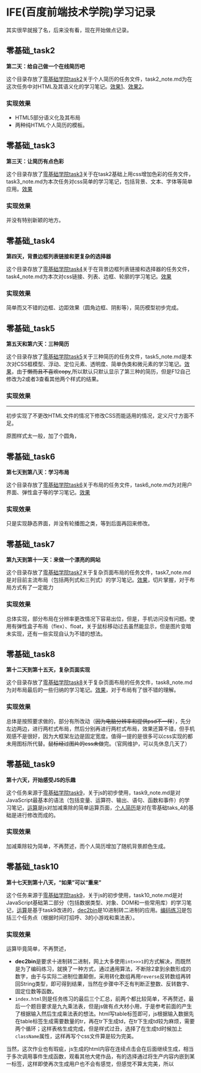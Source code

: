 # IFE(百度前端技术学院)学习记录

其实很早就报了名，后来没有看，现在开始做点记录。

## 零基础_task2

**第二天：给自己做一个在线简历吧**

这个目录存放了[零基础学院task2](http://ife.baidu.com/course/detail/id/36)关于个人简历的任务文件，task2_note.md为在这次任务中对HTML及其语义化的学习笔记。[效果1](https://www.notwiner.top/ife.baidu_notes/%E9%9B%B6%E5%9F%BA%E7%A1%80_task2/task2_h.html)、[效果2](https://www.notwiner.top/ife.baidu_notes/%E9%9B%B6%E5%9F%BA%E7%A1%80_task2/task2_table.html)。

### 实现效果

* HTML5部分语义化及其布局
* 两种纯HTML个人简历的模板。

## 零基础_task3

**第三天：让简历有点色彩**

这个目录存放了[零基础学院task3](http://ife.baidu.com/course/detail/id/37)关于在task2基础上用css增加色彩的任务文件，task3_note.md为本次任务对css简单的学习笔记，包括背景、文本、字体等简单应用。[效果](https://www.notwiner.top/ife.baidu_notes/%E9%9B%B6%E5%9F%BA%E7%A1%80_task3/task3.html)

### 实现效果

并没有特别新颖的地方。

## 零基础_task4

**第四天，背景边框列表链接和更复杂的选择器**

这个目录存放了[零基础学院task4](http://ife.baidu.com/course/detail/id/38)关于在背景边框列表链接和选择器的任务文件，task4_note.md为本次对css链接、列表、边框、轮廓的学习笔记。[效果](https://www.notwiner.top/ife.baidu_notes/%E9%9B%B6%E5%9F%BA%E7%A1%80_task4/task4.html)

### 实现效果

简单而又不错的边框、边距效果（圆角边框、阴影等），简历模型初步完成。

## 零基础_task5

**第五天和第六天：三种简历**

这个目录存放了[零基础学院task5](http://ife.baidu.com/course/detail/id/40)关于三种简历的任务文件，task5_note.md是本次对CSS框模型、浮动、定位元素、透明度、简单伪类和微元素的学习笔记。[效果](https://www.notwiner.top/ife.baidu_notes/%E9%9B%B6%E5%9F%BA%E7%A1%80_task5/resume.html)，由于~~懒而且不喜欢copy~~,所以默认只默认显示了第三种的简历，但是F12自己修改为2或者3查看其他两个样式的结果。

### 实现效果

****

初步实现了不更改HTML文件的情况下修改CSS而能适用的情况，定义尺寸方面不足。

原图样式太一般，加了个圆角，

## 零基础_task6

**第七天到第八天：学习布局**

这个目录存放了[零基础学院task6](http://ife.baidu.com/course/detail/id/42)关于布局的任务文件，task6_note.md为对用户界面、弹性盒子等的学习笔记。[效果](https://www.notwiner.top/ife.baidu_notes/%E9%9B%B6%E5%9F%BA%E7%A1%80_task6/task6.html)

### 实现效果

只是实现静态界面，并没有轮播图之类，等到后面再回来修改。

## 零基础_task7

**第九天到第十一天：来做一个漂亮的网站**

这个目录存放了[零基础学院task7](http://ife.baidu.com/course/detail/id/43)关于复杂页面布局的任务文件，task7_note.md是对目前主流布局（包括两列式和三列式）的学习笔记。[效果](https://www.notwiner.top/ife.baidu_notes/%E9%9B%B6%E5%9F%BA%E7%A1%80_task7/index.html)，切片掌握，对于布局方式有了一定能力

### 实现效果

总体实现，部分布局在分辨率更改情况下容易出位，但是，手机访问没有问题。使用有弹性盒子布局（flex）、float，关于鼠标移动过去虽然能显示，但是图片变暗未实现，还有一些实现自认为不错的想法。

## 零基础_task8

**第十二天到第十五天，复杂页面实现**

这个目录存放了[零基础学院task8](http://ife.baidu.com/course/detail/id/44)关于复杂页面布局的任务文件，task8_note.md为对布局最后的一些归纳的学习笔记。[效果](https://www.notwiner.top/ife.baidu_notes/%E9%9B%B6%E5%9F%BA%E7%A1%80_task8/index.html)，对于布局有了很不错的理解。

### 实现效果

总体是按照要求做的，部分有所改动（~~因为电脑分辨率和提供psd不一样~~），先分左边两边，进行两栏式布局，然后分别再进行两栏式布局，效果还算不错，但手机观感不是很好，因为大框架左边是固定宽度。值得一提的是很多可以css实现的都未用图标所代替。~~鼠标经过图片的css未做完~~。（官网维护，可以先休息几天了）

## 零基础_task9

**第十六天，开始感受JS的乐趣**

这个任务来源于[零基础学院task9](http://ife.baidu.com/course/detail/id/45)，关于js的初步使用，task9_note.md是对JavaScript最基本的语法（包括变量、运算符、输出、语句、函数和事件）的学习笔记，[运算](https://www.notwiner.top/ife.baidu_notes/零基础_task9/operation.html)是js对加减乘除的简单运算页面，[个人简历](https://www.notwiner.top/ife.baidu_notes/零基础_task9/index.html)是对在零基础taks_4的基础是进行修改而成的。

### 实现效果

加减乘除较为简单，不再赘述，而个人简历增加了随机背景颜色生成。



## 零基础_task10

**第十七天到第十八天，“如果”可以“重来”**

这个任务来源于[零基础学院task9](http://ife.baidu.com/course/detail/id/46)，关于js的初步使用，task10_note.md是对JavaScript基础第二部分（包括数据类型、对象、DOM和一些常用库）的学习笔记，[运算](https://www.notwiner.top/ife.baidu_notes/零基础_task10/operation_2.html)是基于task9改进的，[dec2bin](https://www.notwiner.top/ife.baidu_notes/零基础_task10/dec2bin.html)是10进制转二进制的应用。[编码练习](https://www.notwiner.top/ife.baidu_notes/零基础_task10/index.html)是包括三个任务点（根据时间打招呼、3的小游戏和乘法表）。

### 实现效果

运算毕竟简单，不再赘述，

* **dec2bin**是要求十进制转二进制，网上大多使用``int>>>1``的方式解决，而既然是为了编码练习，就换了一种方式，通过通用算法，不断除2拿到余数形成的数字，由于与实际二进制位置颠倒，采用转化数组再用``reverse``反转数组再转回String类型，即可得到结果，当然在步骤中不乏有判断正整数、反转数字、固定位数等函数。
* ``index.html``则是任务练习的最后三个汇总，前两个都比较简单，不再赘述，最后一个题目要求是九九乘法表，但是js做有点大材小用，于是参考前面的产生了根据输入然后生成乘法表的想法。html写table标签即可，js根据输入数据先在table标签生成需要数量的tr，再在tr下生成td，在tr下生成td较为麻烦，需要两个循环；这样表格生成完成，但是样式过丑，选择了在生成td时候加上``className``属性，这样再写个css文件算是较为完美。

当然，这次作业也有瑕疵，js生成的html内容在连续点击会在后面继续生成，相当于多次调用事件生成函数，观看其他大佬作品，有的选择通过将生产内容内嵌到某一标签，这样即使再次生成用户也不会有感觉，但感觉不算太完美，所以





